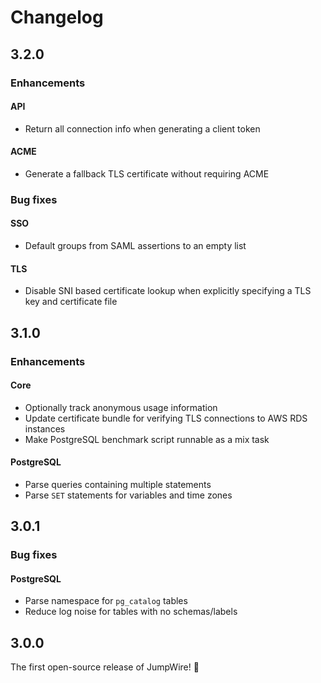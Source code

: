 # Changelog

## 3.2.0

### Enhancements

#### API

- Return all connection info when generating a client token

#### ACME

- Generate a fallback TLS certificate without requiring ACME

### Bug fixes

#### SSO

- Default groups from SAML assertions to an empty list

#### TLS

- Disable SNI based certificate lookup when explicitly specifying a TLS key and certificate file

## 3.1.0

### Enhancements

#### Core

- Optionally track anonymous usage information
- Update certificate bundle for verifying TLS connections to AWS RDS instances
- Make PostgreSQL benchmark script runnable as a mix task

#### PostgreSQL

- Parse queries containing multiple statements
- Parse `SET` statements for variables and time zones

## 3.0.1

### Bug fixes

#### PostgreSQL

- Parse namespace for `pg_catalog` tables
- Reduce log noise for tables with no schemas/labels

## 3.0.0

The first open-source release of JumpWire! 🥳
